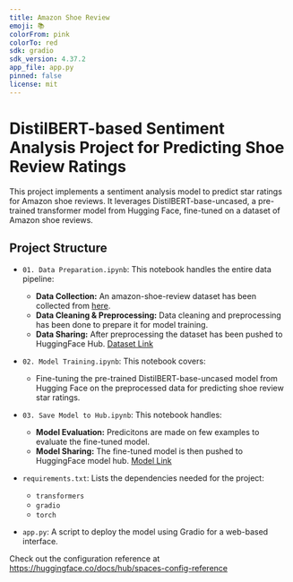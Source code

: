 ```yaml
---
title: Amazon Shoe Review
emoji: 📚
colorFrom: pink
colorTo: red
sdk: gradio
sdk_version: 4.37.2
app_file: app.py
pinned: false
license: mit
---
```


# DistilBERT-based Sentiment Analysis Project for Predicting Shoe Review Ratings

This project implements a sentiment analysis model to predict star ratings for Amazon shoe reviews. It leverages DistilBERT-base-uncased, a pre-trained transformer model from Hugging Face, fine-tuned on a dataset of Amazon shoe reviews.

## Project Structure

- `01. Data Preparation.ipynb`: This notebook handles the entire data pipeline:
  * __Data Collection:__ An amazon-shoe-review dataset has been collected from [here](https://www.kaggle.com/datasets/cynthiarempel/amazon-us-customer-reviews-dataset?select=amazon_reviews_us_Shoes_v1_00.tsv).
  * __Data Cleaning & Preprocessing:__ Data cleaning and preprocessing has been done to prepare it for model training.
  * __Data Sharing:__ After preprocessing the dataset has been pushed to HuggingFace Hub. [Dataset Link](https://huggingface.co/datasets/mazed/amazon_shoe_review)

- `02. Model Training.ipynb`: This notebook covers:
  * Fine-tuning the pre-trained DistilBERT-base-uncased model from Hugging Face on the preprocessed data for predicting shoe review star ratings.

- `03. Save Model to Hub.ipynb`: This notebook handles:
  * __Model Evaluation:__ Predicitons are made on few examples to evaluate the fine-tuned model.
  * __Model Sharing:__ The fine-tuned model is then pushed to HuggingFace model hub. [Model Link](https://huggingface.co/mazed/distilbert-amazon-shoe-review)

- `requirements.txt`: Lists the dependencies needed for the project:
  - `transformers`
  - `gradio`
  - `torch`

- `app.py`: A script to deploy the model using Gradio for a web-based interface.

Check out the configuration reference at https://huggingface.co/docs/hub/spaces-config-reference
